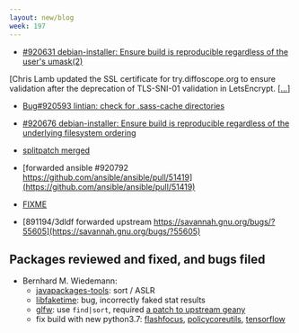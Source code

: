 ```yaml
---
layout: new/blog
week: 197
---
```


* [#920631 debian-installer: Ensure build is reproducible regardless of the user\'s umask(2)](https://bugs.debian.org/cgi-bin/bugreport.cgi?bug=920631)

 [Chris Lamb updated the SSL certificate for try.diffoscope.org to ensure validation after the deprecation of TLS-SNI-01 validation in LetsEncrypt. [[...](https://github.com/lamby/try.diffoscope.org/commit/6e0d9c30f4fc740809ab4c1510b4a5b37b8f8f43)]

* [Bug#920593 lintian: check for .sass-cache directories](https://bugs.debian.org/920593)

* [#920676 debian-installer: Ensure build is reproducible regardless of the underlying filesystem ordering](https://bugs.debian.org/920676)

* [splitpatch merged](https://github.com/benjsc/splitpatch/pull/10)

* [forwarded ansible #920792 https://github.com/ansible/ansible/pull/51419](https://github.com/ansible/ansible/pull/51419)

* [FIXME](https://bugs.debian.org/920732)

* [891194/3dldf forwarded upstream https://savannah.gnu.org/bugs/?55605](https://savannah.gnu.org/bugs/?55605)

## Packages reviewed and fixed, and bugs filed

* Bernhard M. Wiedemann:
    * [javapackages-tools](https://github.com/fedora-java/javapackages/pull/66): sort / ASLR
    * [libfaketime](https://github.com/wolfcw/libfaketime/issues/183): bug, incorrectly faked stat results
    * [glfw](https://build.opensuse.org/request/show/670533): use `find|sort`, required [a patch to upstream geany](https://github.com/geany/geany/pull/1991)
    * fix build with new python3.7: [flashfocus](https://build.opensuse.org/request/show/670190), [policycoreutils](https://build.opensuse.org/request/show/670302), [tensorflow](https://build.opensuse.org/request/show/670481)
